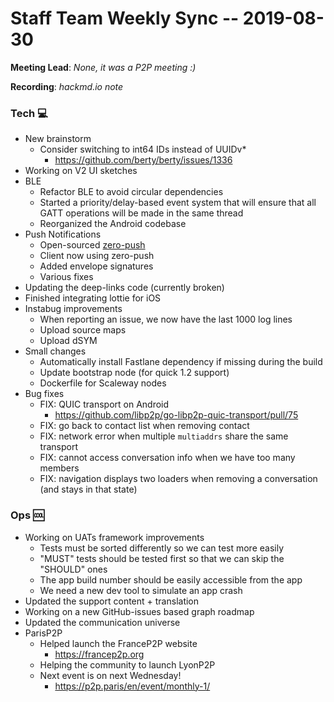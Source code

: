 # Staff Team Weekly Sync -- 2019-08-30

**Meeting Lead**: _None, it was a P2P meeting :)_

**Recording**: _hackmd.io note_

### Tech :computer:

* New brainstorm
    * Consider switching to int64 IDs instead of UUIDv*
        * https://github.com/berty/berty/issues/1336
* Working on V2 UI sketches
* BLE
    * Refactor BLE to avoid circular dependencies
    * Started a priority/delay-based event system that will ensure that all GATT operations will be made in the same thread
    * Reorganized the Android codebase
* Push Notifications
    * Open-sourced [zero-push](https://github.com/berty/zero-push)
    * Client now using zero-push
    * Added envelope signatures
    * Various fixes
* Updating the deep-links code (currently broken)
* Finished integrating lottie for iOS
* Instabug improvements
    * When reporting an issue, we now have the last 1000 log lines
    * Upload source maps
    * Upload dSYM
* Small changes
    * Automatically install Fastlane dependency if missing during the build
    * Update bootstrap node (for quick 1.2 support)
    * Dockerfile for Scaleway nodes
* Bug fixes
    * FIX: QUIC transport on Android
        * https://github.com/libp2p/go-libp2p-quic-transport/pull/75
    * FIX: go back to contact list when removing contact
    * FIX: network error when multiple `multiaddrs` share the same transport
    * FIX: cannot access conversation info when we have too many members
    * FIX: navigation displays two loaders when removing a conversation (and stays in that state)
 
### Ops :cool: 

* Working on UATs framework improvements
    * Tests must be sorted differently so we can test more easily
    * "MUST" tests should be tested first so that we can skip the "SHOULD" ones
    * The app build number should be easily accessible from the app
    * We need a new dev tool to simulate an app crash
* Updated the support content + translation
* Working on a new GitHub-issues based graph roadmap
* Updated the communication universe
* ParisP2P
    * Helped launch the FranceP2P website
        * https://francep2p.org
    * Helping the community to launch LyonP2P
    * Next event is on next Wednesday!
        * https://p2p.paris/en/event/monthly-1/
